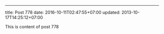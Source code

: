 ---
title: Post 778
date: 2016-10-11T02:47:55+07:00
updated: 2013-10-17T14:25:12+07:00

This is content of post 778